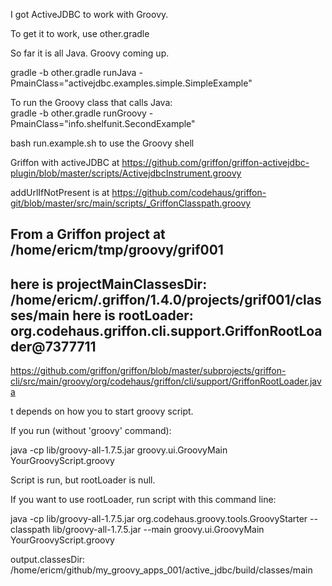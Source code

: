 I got ActiveJDBC to work with Groovy.   

To get it to work, use other.gradle   

So far it is all Java. Groovy coming up.   

gradle -b other.gradle runJava -PmainClass="activejdbc.examples.simple.SimpleExample"    

To run the Groovy class that calls Java:   
gradle -b other.gradle runGroovy -PmainClass="info.shelfunit.SecondExample"   

bash run.example.sh to use the Groovy shell   


Griffon with activeJDBC at https://github.com/griffon/griffon-activejdbc-plugin/blob/master/scripts/ActivejdbcInstrument.groovy    

addUrlIfNotPresent is at https://github.com/codehaus/griffon-git/blob/master/src/main/scripts/_GriffonClasspath.groovy  

From a Griffon project at /home/ericm/tmp/groovy/grif001
-------------------------------------------------------------------
here is projectMainClassesDir: /home/ericm/.griffon/1.4.0/projects/grif001/classes/main
here is rootLoader: org.codehaus.griffon.cli.support.GriffonRootLoader@7377711
-------------------------------------------------------------------
https://github.com/griffon/griffon/blob/master/subprojects/griffon-cli/src/main/groovy/org/codehaus/griffon/cli/support/GriffonRootLoader.java

t depends on how you to start groovy script.

If you run (without 'groovy' command):

java -cp lib/groovy-all-1.7.5.jar groovy.ui.GroovyMain YourGroovyScript.groovy

Script is run, but rootLoader is null.

If you want to use rootLoader, run script with this command line:

java -cp lib/groovy-all-1.7.5.jar org.codehaus.groovy.tools.GroovyStarter --classpath lib/groovy-all-1.7.5.jar --main groovy.ui.GroovyMain YourGroovyScript.groovy

output.classesDir: /home/ericm/github/my_groovy_apps_001/active_jdbc/build/classes/main

